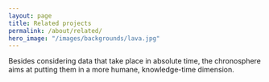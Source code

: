 ```yaml
---
layout: page
title: Related projects 
permalink: /about/related/
hero_image: "/images/backgrounds/lava.jpg"
---
```



Besides considering data that take place in absolute time, the chronosphere aims at putting them in a more humane, knowledge-time dimension. 
